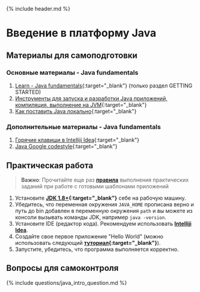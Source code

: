 {% include header.md %}

Введение в платформу Java
====================

Материалы для самоподготовки
---------------------
### Основные материалы - Java fundamentals
1. [Learn - Java fundamentals](https://learn.by/courses/course-v1:EPAM+JF+ext1/about){:target="_blank"} (только раздел GETTING STARTED)
1. [Инструменты для запуска и разработки Java приложений, компиляция, выполнение на JVM](https://habr.com/ru/post/471772/){:target="_blank"}
1. [Как поставить Java локально](https://www.w3schools.com/java/java_getstarted.asp){:target="_blank"}

### Дополнительные материалы - Java fundamentals
1. [Горячие клавиши в Intelliji Idea](./Intelliji_idea_shortcuts.pdf){:target="_blank"}
1. [Java Google codestyle](https://google.github.io/styleguide/javaguide.html){:target="_blank"}

Практическая работа
---------------------
>**Важно**: Прочитайте еще раз **[правила]({{site.materialsurl}}general/practical_tasks_completing_rules)** выполнения практических заданий при работе с готовыми шаблонами приложений

1. Установите **[JDK 1.8+](https://www.oracle.com/technetwork/java/javase/downloads/jdk8-downloads-2133151.html){:target="_blank"}** себе 
на рабочую машину.
2. Убедитесь, что переменная окружения `JAVA_HOME` прописана верно и путь до bin добавлен в переменную окружения `path` и вы можете из консоли вызывать команды JDK, например `java -version`. 
3. Установите IDE (редактор кода). Рекомендуем использовать **[Intelliji Idea](https://www.jetbrains.com/idea/)**.
4. Создайте свое первое приложение "Hello World" (можно использовать следующий **[туториал](http://tutorials.jenkov.com/java/your-first-java-app.html){:target="_blank"}**).
5. Запустите, убедитесь, что программа выполняется корректно.

Вопросы для самоконтроля
---------------------
{% include questions/java_intro_question.md %}